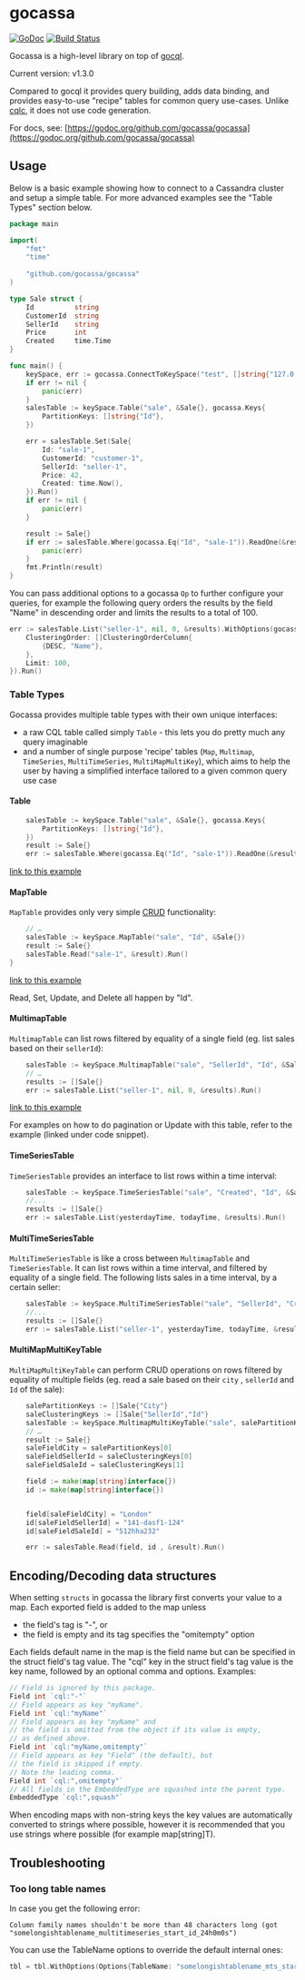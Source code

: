 gocassa
=======

[![GoDoc](https://img.shields.io/badge/godoc-reference-blue.svg "GoDoc")](http://godoc.org/github.com/gocassa/gocassa) 
[![Build Status](https://img.shields.io/travis/hailocab/gocassa/master.svg "Build Status")](https://travis-ci.org/hailocab/gocassa)

Gocassa is a high-level library on top of [gocql](https://github.com/gocql/gocql).

Current version: v1.3.0

Compared to gocql it provides query building, adds data binding, and provides easy-to-use "recipe" tables for common query use-cases. Unlike [cqlc](https://github.com/relops/cqlc), it does not use code generation.

For docs, see: [https://godoc.org/github.com/gocassa/gocassa](https://godoc.org/github.com/gocassa/gocassa)

## Usage

Below is a basic example showing how to connect to a Cassandra cluster and setup a simple table. For more advanced examples see the "Table Types" section below.

```go
package main

import(
    "fmt"
    "time"
    
    "github.com/gocassa/gocassa"
)

type Sale struct {
    Id          string
    CustomerId  string
    SellerId    string
    Price       int
    Created     time.Time
}

func main() {
    keySpace, err := gocassa.ConnectToKeySpace("test", []string{"127.0.0.1"}, "", "")
    if err != nil {
        panic(err)
    }
    salesTable := keySpace.Table("sale", &Sale{}, gocassa.Keys{
        PartitionKeys: []string{"Id"},
    })

    err = salesTable.Set(Sale{
        Id: "sale-1",
        CustomerId: "customer-1",
        SellerId: "seller-1",
        Price: 42,
        Created: time.Now(),
    }).Run()
    if err != nil {
        panic(err)
    }

    result := Sale{}
    if err := salesTable.Where(gocassa.Eq("Id", "sale-1")).ReadOne(&result).Run(); err != nil {
        panic(err)
    }
    fmt.Println(result)
}
```

You can pass additional options to a gocassa `Op` to further configure your queries, for example the following query orders the results by the field "Name" in descending order and limits the results to a total of 100.

```go
err := salesTable.List("seller-1", nil, 0, &results).WithOptions(gocassa.Options{
    ClusteringOrder: []ClusteringOrderColumn{
        {DESC, "Name"},
    },
    Limit: 100,
}).Run()
```

### Table Types

Gocassa provides multiple table types with their own unique interfaces:
- a raw CQL table called simply `Table` - this lets you do pretty much any query imaginable
- and a number of single purpose 'recipe' tables (`Map`, `Multimap`, `TimeSeries`, `MultiTimeSeries`, `MultiMapMultiKey`), which aims to help the user by having a simplified interface tailored to a given common query use case

#### Table

```go
    salesTable := keySpace.Table("sale", &Sale{}, gocassa.Keys{
        PartitionKeys: []string{"Id"},
    })
    result := Sale{}
    err := salesTable.Where(gocassa.Eq("Id", "sale-1")).ReadOne(&result).Run()
```
[link to this example](https://github.com/gocassa/gocassa/blob/master/examples/table1/table1.go)

#### MapTable

`MapTable` provides only very simple [CRUD](http://en.wikipedia.org/wiki/Create,_read,_update_and_delete) functionality:

```go
    // …
    salesTable := keySpace.MapTable("sale", "Id", &Sale{})
    result := Sale{}
    salesTable.Read("sale-1", &result).Run()
}
```
[link to this example](https://github.com/gocassa/gocassa/blob/master/examples/map_table1/map_table1.go)

Read, Set, Update, and Delete all happen by "Id".

#### MultimapTable

`MultimapTable` can list rows filtered by equality of a single field (eg. list sales based on their `sellerId`):

```go
    salesTable := keySpace.MultimapTable("sale", "SellerId", "Id", &Sale{})
    // …
    results := []Sale{}
    err := salesTable.List("seller-1", nil, 0, &results).Run()
```
[link to this example](https://github.com/gocassa/gocassa/blob/master/examples/multimap_table1/multimap_table1.go)

For examples on how to do pagination or Update with this table, refer to the example (linked under code snippet). 

#### TimeSeriesTable

`TimeSeriesTable` provides an interface to list rows within a time interval:

```go
    salesTable := keySpace.TimeSeriesTable("sale", "Created", "Id", &Sale{}, 24 * time.Hour)
    //...
    results := []Sale{}
    err := salesTable.List(yesterdayTime, todayTime, &results).Run()
```

#### MultiTimeSeriesTable

`MultiTimeSeriesTable` is like a cross between `MultimapTable` and `TimeSeriesTable`. It can list rows within a time interval, and filtered by equality of a single field. The following lists sales in a time interval, by a certain seller:

```go
    salesTable := keySpace.MultiTimeSeriesTable("sale", "SellerId", "Created", "Id", &Sale{}, 24 * time.Hour)
    //...
    results := []Sale{}
    err := salesTable.List("seller-1", yesterdayTime, todayTime, &results).Run()
```

#### MultiMapMultiKeyTable

`MultiMapMultiKeyTable` can perform CRUD operations on rows filtered by equality of multiple fields (eg. read a sale based on their `city` , `sellerId` and `Id` of the sale):

```go
    salePartitionKeys := []Sale{"City"}
    saleClusteringKeys := []Sale{"SellerId","Id"}
    salesTable := keySpace.MultimapMultiKeyTable("sale", salePartitionKeys, saleClusteringKeys, Sale{})
    // …
    result := Sale{}
    saleFieldCity = salePartitionKeys[0]
    saleFieldSellerId = saleClusteringKeys[0]
    saleFieldSaleId = saleClusteringKeys[1]

    field := make(map[string]interface{})
    id := make(map[string]interface{})


    field[saleFieldCity] = "London"
    id[saleFieldSellerId] = "141-dasf1-124"
    id[saleFieldSaleId] = "512hha232"

    err := salesTable.Read(field, id , &result).Run()
```

## Encoding/Decoding data structures

When setting `structs` in gocassa the library first converts your value to a map. Each exported field is added to the map unless

- the field's tag is "-", or
- the field is empty and its tag specifies the "omitempty" option

Each fields default name in the map is the field name but can be specified in the struct field's tag value. The "cql" key in the struct field's tag value is the key name, followed by an optional comma and options. Examples:

```go
// Field is ignored by this package.
Field int `cql:"-"`
// Field appears as key "myName".
Field int `cql:"myName"`
// Field appears as key "myName" and
// the field is omitted from the object if its value is empty,
// as defined above.
Field int `cql:"myName,omitempty"`
// Field appears as key "Field" (the default), but
// the field is skipped if empty.
// Note the leading comma.
Field int `cql:",omitempty"`
// All fields in the EmbeddedType are squashed into the parent type.
EmbeddedType `cql:",squash"`
```

When encoding maps with non-string keys the key values are automatically converted to strings where possible, however it is recommended that you use strings where possible (for example map[string]T).

## Troubleshooting

### Too long table names

In case you get the following error: 

```
Column family names shouldn't be more than 48 characters long (got "somelongishtablename_multitimeseries_start_id_24h0m0s")
```

You can use the TableName options to override the default internal ones:

```go
tbl = tbl.WithOptions(Options{TableName: "somelongishtablename_mts_start_id_24h0m0s"})
```
